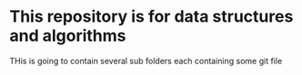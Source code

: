 # This repository is for data structures and algorithms 
THis is going to contain several sub folders each containing some git file
